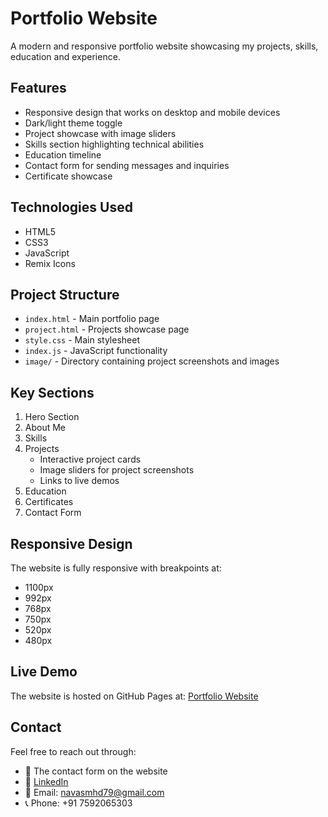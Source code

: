 # Portfolio Website

A modern and responsive portfolio website showcasing my projects, skills, education and experience.

## Features

- Responsive design that works on desktop and mobile devices
- Dark/light theme toggle
- Project showcase with image sliders
- Skills section highlighting technical abilities
- Education timeline
- Contact form for sending messages and inquiries
- Certificate showcase

## Technologies Used

- HTML5
- CSS3
- JavaScript
- Remix Icons

## Project Structure

- `index.html` - Main portfolio page
- `project.html` - Projects showcase page
- `style.css` - Main stylesheet
- `index.js` - JavaScript functionality
- `image/` - Directory containing project screenshots and images

## Key Sections

1. Hero Section
2. About Me
3. Skills
4. Projects
   - Interactive project cards
   - Image sliders for project screenshots
   - Links to live demos
5. Education
6. Certificates
7. Contact Form

## Responsive Design

The website is fully responsive with breakpoints at:
- 1100px
- 992px 
- 768px
- 750px
- 520px
- 480px


## Live Demo

The website is hosted on GitHub Pages at: [Portfolio Website](https://navas28.github.io/portfolio/)

## Contact

Feel free to reach out through:
- 📝 The contact form on the website
- 🔗 [LinkedIn](https://www.linkedin.com/in/navas-m/)
- 📧 Email: navasmhd79@gmail.com
- 📞 Phone: +91 7592065303

